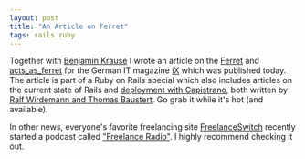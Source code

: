 ```yaml
---
layout: post
title: "An Article on Ferret"
tags: rails ruby
---
```

Together with [Benjamin Krause](http://blog.omdb-beta.org) I wrote an article on the [Ferret](http://ferret.davebalmain.com/trac/) and [acts\_as\_ferret](http://projects.jkraemer.net/acts_as_ferret/) for the German IT magazine [iX](http://www.ix.de/) which was published today. The article is part of a Ruby on Rails special which also includes articles on the current state of Rails and [deployment with Capistrano](http://www.heise.de/ix/artikel/2007/11/058), both written by [Ralf Wirdemann and Thomas Baustert](http://www.b-simple.de/). Go grab it while it's hot (and available).

In other news, everyone's favorite freelancing site [FreelanceSwitch](http://freelanceswitch.com) recently started a podcast called ["Freelance Radio"](http://freelanceswitch.com/podcasts). I highly recommend checking it out.